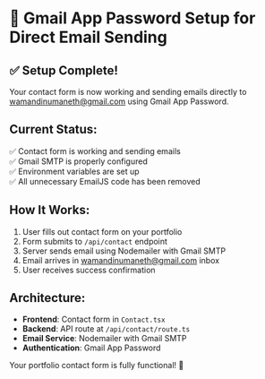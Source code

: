 # 🔐 Gmail App Password Setup for Direct Email Sending

## ✅ Setup Complete!

Your contact form is now working and sending emails directly to wamandinumaneth@gmail.com using Gmail App Password.

## Current Status:

✅ Contact form is working and sending emails  
✅ Gmail SMTP is properly configured  
✅ Environment variables are set up  
✅ All unnecessary EmailJS code has been removed

## How It Works:

1. User fills out contact form on your portfolio
2. Form submits to `/api/contact` endpoint
3. Server sends email using Nodemailer with Gmail SMTP
4. Email arrives in wamandinumaneth@gmail.com inbox
5. User receives success confirmation

## Architecture:

- **Frontend**: Contact form in `Contact.tsx`
- **Backend**: API route at `/api/contact/route.ts`
- **Email Service**: Nodemailer with Gmail SMTP
- **Authentication**: Gmail App Password

Your portfolio contact form is fully functional! 🎉
